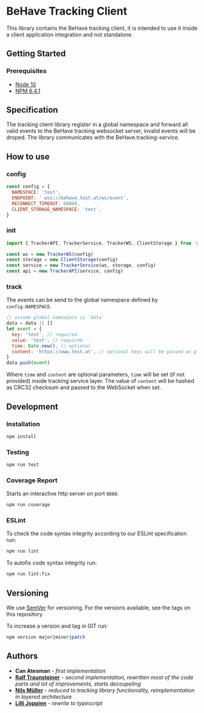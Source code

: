 # BeHave Tracking Client

This library contains the BeHave tracking client, it is intended to use it inside a client application integration and not standalone.

## Getting Started

### Prerequisites

- [Node 10](https://nodejs.org/)
- [NPM 6.4.1](https://www.npmjs.com/)

## Specification

The tracking client library register in a global namespace and forward all valid events to the BeHave tracking websocket server, invalid events will be droped. The library communicates with the BeHave.tracking-service.

## How to use

### config

```javascript
const config = {
  NAMESPACE: 'test',
  ENDPOINT: ' wss://behave.test.at/ws/event',
  RECONNECT_TIMEOUT: 60000,
  CLIENT_STORAGE_NAMESPACE: 'test',
}
```

### init

```javascript
import { TrackerAPI, TrackerService, TrackerWS, ClientStorage } from '@strg-behave/tracking-client-lib'

const ws = new TrackerWS(config)
const storage = new ClientStorage(config)
const service = new TrackerService(ws, storage, config)
const api = new TrackerAPI(service, config)
```

### track

The events can be send to the global namespace defined by `config.NAMESPACE`.

```javascript
// assume global namespace is `data`
data = data || []
let event = {
  key: 'test', // required
  value: 'test', // required
  time: Date.now(), // optional
  content: 'https://www.test.at', // optional keys will be passed as plain string
}
data.push(event)
```

Where `time` and `content` are optional parameters, `time` will be set (if not provided) inside tracking service layer. The value of `content` will be hashed as CRC32 checksum and passed to the WebSocket when set.

## Development

### Installation

```bash
npm install
```

### Testing

```bash
npm run test
```

### Coverage Report

Starts an interactive http server on port `8888`.

```bash
npm run coverage

```

### ESLint

To check the code syntax integrity according to our ESLint specification run:

```bash
npm run lint
```

To autofix code syntax integrity run:

```bash
npm run lint:fix
```

## Versioning

We use [SemVer](http://semver.org/) for versioning. For the versions available, see the tags on this repository.

To increase a version and tag in GIT run:

```bash
npm version major|minor|patch
```

## Authors

- **Can Atesman** - _first implementation_
- **[Ralf Traunsteiner](mailto:ralf.traunsteiner@strg.at)** - _second implementation, rewritten most of the code parts and lot of improvements, starts decoupeling_
- **[Nils Müller](mailto:nils.mueller@strg.at)** - _reduced to tracking library functionality, reimplementation in layered architecture_
- **[Lilli Joppien](mailto:lilli.joppien@strg.at)** - _rewrite to typescript_
